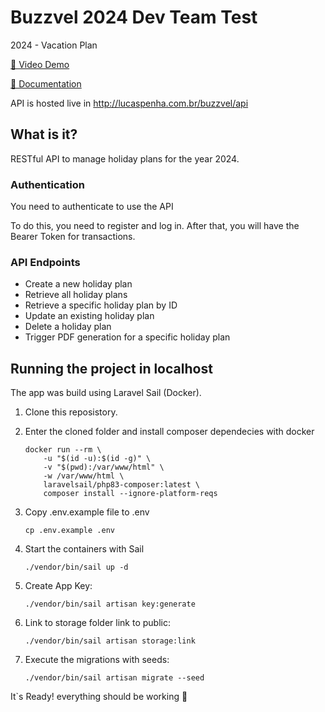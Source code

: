 # Buzzvel 2024 Dev Team Test
2024 - Vacation Plan

[📼 Video Demo](https://youtu.be/28U6Es_Z96c)

[🧾 Documentation](https://documenter.getpostman.com/view/10594710/2sA2xk1roM)

API is hosted live in http://lucaspenha.com.br/buzzvel/api

## What is it?

RESTful API to manage holiday plans for the year 2024.

### Authentication
You need to authenticate to use the API

To do this, you need to register and log in. After that, you will have the Bearer Token for transactions.

### API Endpoints
- Create a new holiday plan
- Retrieve all holiday plans
- Retrieve a specific holiday plan by ID
- Update an existing holiday plan
- Delete a holiday plan
- Trigger PDF generation for a specific holiday plan

## Running the project in localhost

The app was build using Laravel Sail (Docker).

1. Clone this reposistory.
2. Enter the cloned folder and install composer dependecies with docker

    ```
    docker run --rm \
        -u "$(id -u):$(id -g)" \
        -v "$(pwd):/var/www/html" \
        -w /var/www/html \
        laravelsail/php83-composer:latest \
        composer install --ignore-platform-reqs
    ```
3. Copy .env.example file to .env

    ```
    cp .env.example .env
    ```
3. Start the containers with Sail
    ```
    ./vendor/bin/sail up -d
    ```
5. Create App Key: 
    ```
    ./vendor/bin/sail artisan key:generate
    ```
6. Link to storage folder link to public: 
    ```
    ./vendor/bin/sail artisan storage:link
    ```
7. Execute the migrations with seeds: 
    ```
    ./vendor/bin/sail artisan migrate --seed
    ```

It`s Ready! everything should be working 🤣